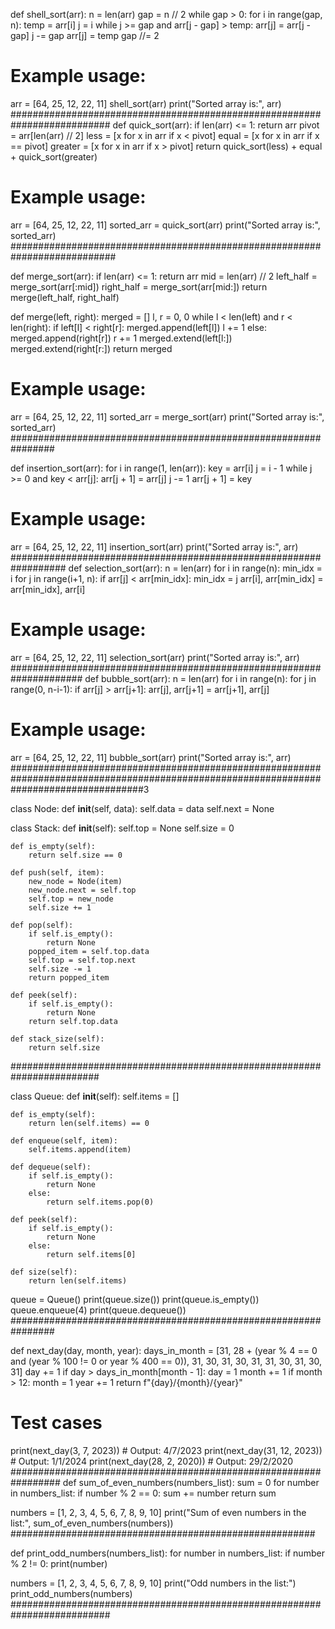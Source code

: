 def shell_sort(arr):
    n = len(arr)
    gap = n // 2
    while gap > 0:
        for i in range(gap, n):
            temp = arr[i]
            j = i
            while j >= gap and arr[j - gap] > temp:
                arr[j] = arr[j - gap]
                j -= gap
            arr[j] = temp
        gap //= 2

# Example usage:
arr = [64, 25, 12, 22, 11]
shell_sort(arr)
print("Sorted array is:", arr)
##########################################################################
def quick_sort(arr):
    if len(arr) <= 1:
        return arr
    pivot = arr[len(arr) // 2]
    less = [x for x in arr if x < pivot]
    equal = [x for x in arr if x == pivot]
    greater = [x for x in arr if x > pivot]
    return quick_sort(less) + equal + quick_sort(greater)

# Example usage:
arr = [64, 25, 12, 22, 11]
sorted_arr = quick_sort(arr)
print("Sorted array is:", sorted_arr)
###########################################################################

def merge_sort(arr):
    if len(arr) <= 1:
        return arr
    mid = len(arr) // 2
    left_half = merge_sort(arr[:mid])
    right_half = merge_sort(arr[mid:])
    return merge(left_half, right_half)

def merge(left, right):
    merged = []
    l, r = 0, 0
    while l < len(left) and r < len(right):
        if left[l] < right[r]:
            merged.append(left[l])
            l += 1
        else:
            merged.append(right[r])
            r += 1
    merged.extend(left[l:])
    merged.extend(right[r:])
    return merged

# Example usage:
arr = [64, 25, 12, 22, 11]
sorted_arr = merge_sort(arr)
print("Sorted array is:", sorted_arr)
################################################################

def insertion_sort(arr):
    for i in range(1, len(arr)):
        key = arr[i]
        j = i - 1
        while j >= 0 and key < arr[j]:
            arr[j + 1] = arr[j]
            j -= 1
        arr[j + 1] = key

# Example usage:
arr = [64, 25, 12, 22, 11]
insertion_sort(arr)
print("Sorted array is:", arr)
##################################################################
def selection_sort(arr):
    n = len(arr)
    for i in range(n):
        min_idx = i
        for j in range(i+1, n):
            if arr[j] < arr[min_idx]:
                min_idx = j
        arr[i], arr[min_idx] = arr[min_idx], arr[i]

# Example usage:
arr = [64, 25, 12, 22, 11]
selection_sort(arr)
print("Sorted array is:", arr)
#####################################################################
def bubble_sort(arr):
    n = len(arr)
    for i in range(n):
        for j in range(0, n-i-1):
            if arr[j] > arr[j+1]:
                arr[j], arr[j+1] = arr[j+1], arr[j]

# Example usage:
arr = [64, 25, 12, 22, 11]
bubble_sort(arr)
print("Sorted array is:", arr)
########################################################################################################################################3

class Node:
    def __init__(self, data):
        self.data = data
        self.next = None

class Stack:
    def __init__(self):
        self.top = None
        self.size = 0

    def is_empty(self):
        return self.size == 0

    def push(self, item):
        new_node = Node(item)
        new_node.next = self.top
        self.top = new_node
        self.size += 1

    def pop(self):
        if self.is_empty():
            return None
        popped_item = self.top.data
        self.top = self.top.next
        self.size -= 1
        return popped_item

    def peek(self):
        if self.is_empty():
            return None
        return self.top.data

    def stack_size(self):
        return self.size
########################################################################

class Queue:
    def __init__(self):
        self.items = []

    def is_empty(self):
        return len(self.items) == 0

    def enqueue(self, item):
        self.items.append(item)

    def dequeue(self):
        if self.is_empty():
            return None
        else:
            return self.items.pop(0)

    def peek(self):
        if self.is_empty():
            return None
        else:
            return self.items[0]

    def size(self):
        return len(self.items)

queue = Queue()
print(queue.size())
print(queue.is_empty())
queue.enqueue(4)
print(queue.dequeue())
################################################################

def next_day(day, month, year):
    days_in_month = [31, 28 + (year % 4 == 0 and (year % 100 != 0 or year % 400 == 0)), 31, 30, 31, 30, 31, 31, 30, 31, 30, 31]
    day += 1
    if day > days_in_month[month - 1]:
        day = 1
        month += 1
        if month > 12:
            month = 1
            year += 1
    return f"{day}/{month}/{year}"

# Test cases
print(next_day(3, 7, 2023))   # Output: 4/7/2023
print(next_day(31, 12, 2023))  # Output: 1/1/2024
print(next_day(28, 2, 2020))   # Output: 29/2/2020
#################################################################
def sum_of_even_numbers(numbers_list):
    sum = 0
    for number in numbers_list:
        if number % 2 == 0:
            sum += number
    return sum

numbers = [1, 2, 3, 4, 5, 6, 7, 8, 9, 10]
print("Sum of even numbers in the list:", sum_of_even_numbers(numbers))
#######################################################

def print_odd_numbers(numbers_list):
    for number in numbers_list:
        if number % 2 != 0:
            print(number)

numbers = [1, 2, 3, 4, 5, 6, 7, 8, 9, 10]
print("Odd numbers in the list:")
print_odd_numbers(numbers)
##########################################################################

